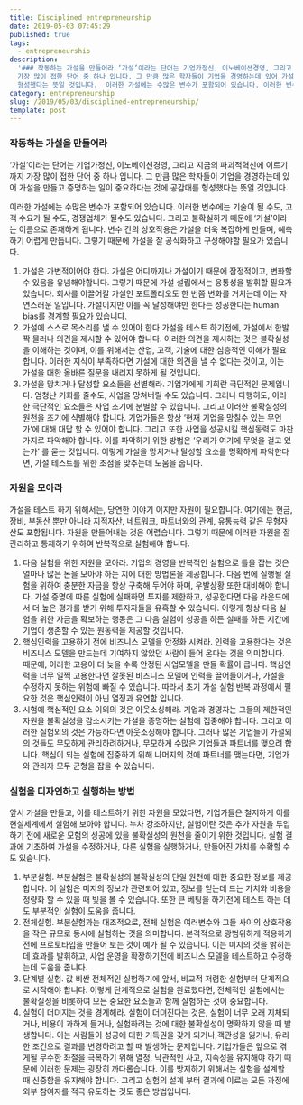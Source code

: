 ```yaml
---
title: Disciplined entrepreneurship
date: 2019-05-03 07:45:29
published: true
tags:
  - entrepreneurship
description:
  '### 작동하는 가설을 만들어라 ‘가설’이라는 단어는 기업가정신, 이노베이션경영, 그리고 지금의 파괴적혁신에 이르기까지
  가장 많이 접한 단어 중 하나 입니다. 그 만큼 많은 학자들이 기업을 경영하는데 있어 가설을 만들고 증명하는 일이 중요하다는 것에 공감대를
  형성했다는 뜻일 것입니다.  이러한 가설에는 수많은 변수가 포함되어 있습니다. 이러한 변수에는 기...'
category: entrepreneurship
slug: /2019/05/03/disciplined-entrepreneurship/
template: post
---
```


### 작동하는 가설을 만들어라

‘가설’이라는 단어는 기업가정신, 이노베이션경영, 그리고 지금의 파괴적혁신에 이르기까지 가장 많이 접한 단어 중 하나 입니다. 그 만큼 많은 학자들이 기업을 경영하는데 있어 가설을 만들고 증명하는 일이 중요하다는 것에 공감대를 형성했다는 뜻일 것입니다.

이러한 가설에는 수많은 변수가 포함되어 있습니다. 이러한 변수에는 기술이 될 수도, 고객 수요가 될 수도, 경쟁업체가 될수도 있습니다. 그리고 불확실하기 때문에 ‘가설’이라는 이름으로 존재하게 됩니다. 변수 간의 상호작용은 가설을 더욱 복잡하게 만들며, 예측하기 어렵게 만듭니다. 그렇기 때문에 가설을 잘 공식화하고 구성해야할 필요가 있습니다.

1. 가설은 가변적이어야 한다. 가설은 어디까지나 가설이기 때문에 잠정적이고, 변화할 수 있음을 유념해야합니다. 그렇기 때문에 가설 설립에서는 융통성을 발휘할 필요가 있습니다. 회사를 이끌어갈 가설인 포트폴리오도 한 번쯤 변화를 거치는데 이는 자연스러운 일입니다. 가설이지만 이를 꼭 달성해야만 한다는 성공한다는 human bias를 경계할 필요가 있습니다.
2. 가설에 스스로 목소리를 낼 수 있어야 한다.가설을 테스트 하기전에, 가설에서 한발짝 물러나 의견을 제시할 수 있어야 합니다. 이러한 의견을 제시하는 것은 불확실성을 이해하는 것이며, 이를 위해서는 산업, 고객, 기술에 대한 심층적인 이해가 필요합니다. 이러한 지식이 부족하다면 가설에 대한 의견을 낼 수 없다는 것이고, 이는 가설을 대한 올바른 질문을 내리지 못하게 될 것입니다.
3. 가설을 망치거나 달성할 요소들을 선별해라. 기업가에게 기회란 극단적인 문제입니다. 엄청난 기회를 줄수도, 사업을 망쳐버릴 수도 있습니다. 그러나 다행히도, 이러한 극단적인 요소들은 사업 초기에 분별할 수 있습니다. 그리고 이러한 불확실성의 원천을 조기에 식별해야 합니다. 기업가들은 항상 ‘현재 기업을 망칠수 있는 무언가’에 대해 대답 할 수 있어야 합니다. 그리고 또한 사업을 성공시킬 핵심동력도 마찬가지로 파악해야 합니다. 이를 파악하기 위한 방법은 ‘우리가 여기에 무엇을 걸고 있는가’ 를 묻는 것입니다. 이렇게 가설을 망치거나 달성할 요소를 명확하게 파악한다면, 가설 테스트를 위한 초점을 맞추는데 도움을 줍니다.

### 자원을 모아라

가설을 테스트 하기 위해서는, 당연한 이야기 이지만 자원이 필요합니다. 여기에는 현금, 장비, 부동산 뿐만 아니라 지적자산, 네트워크, 파트너와의 관계, 유통능력 같은 무형자산도 포함됩니다. 자원을 만들어내는 것은 어렵습니다. 그렇기 때문에 이러한 자원을 잘 관리하고 통제하기 위하여 반복적으로 실험해야 합니다.

1. 다음 실험을 위한 자원을 모아라. 기업의 경영을 반복적인 실험으로 틀을 잡는 것은 얼마나 많은 돈을 모아야 하는 지에 대한 방법론을 제공합니다. 다음 번에 실행될 실험을 위하여 충분한 자금을 항상 구축해 두어야 하며, 우발상황 또한 대비해야 합니다. 가설 증명에 따른 실험에 실패하면 투자를 제한하고, 성공한다면 다음 라운드에서 더 높은 평가를 받기 위해 투자자들을 유혹할 수 있습니다. 이렇게 항상 다음 실험을 위한 자금을 확보하는 행동은 그 다음 실험이 성공을 하든 실패를 하든 지간에 기업이 생존할 수 있는 원동력을 제공할 것입니다.
2. 핵심인력을 고용하기 전에 비즈니스 모델을 안정화 시켜라. 인력을 고용한다는 것은 비즈니스 모델을 만드는데 기여하지 않았던 사람이 들어 온다는 것을 의미합니다. 때문에, 이러한 고용이 더 늦을 수록 안정된 사업모델을 만들 확률이 큽니다. 핵심인력을 너무 일찍 고용한다면 잘못된 비즈니스 모델에 인력을 끌어들이거나, 가설을 수정하지 못하는 위험에 빠질 수 있습니다. 따라서 초기 가설 실험 반복 과정에서 필요한 것은 핵심인력이 아닌 열정과 유연함 입니다.
3. 시험에 핵심적인 요소 이외의 것은 아웃소싱해라. 기업과 경영자는 그들의 제한적인 자원을 불확실성을 감소시키는 가설을 증명하는 실험에 집중해야 합니다. 그리고 이러한 실험외의 것은 가능하다면 아웃소싱해야 합니다. 그러나 많은 기업들이 가설외의 것들도 무모하게 관리하려하거나, 무모하게 수많은 기업들과 파트너를 맺으려 합니다. 핵심이 되는 실험에 집중하기 위해 나머지의 것에 파트너를 맺는다면, 기업가와 관리자 모두 균형을 잡을 수 있습니다.

### 실험을 디자인하고 실행하는 방법

앞서 가설을 만들고, 이를 테스트하기 위한 자원을 모았다면, 기업가들은 철저하게 이를 현실세계에서 실험해 보아야 합니다. 누차 강조하지만, 실험이란 것은 추가 자원을 투입하기 전에 새로운 모험의 성공에 있을 불확실성의 원천을 줄이기 위한 것입니다. 실험 결과에 기초하여 가설을 수정하거나, 다른 실험을 실행하거나, 만들어진 가치를 수확할 수 도 있습니다.

1. 부분실험. 부분실험은 불확실성의 불확실성의 단일 원천에 대한 중요한 정보를 제공합니다. 이 실험은 미지의 정보가 관련되어 있고, 정보를 얻는데 드는 가치와 비용을 정량화 할 수 있을 때 빛을 볼 수 있습니다. 또한 큰 베팅을 하기전에 테스트 하는 데도 부분적인 실험이 도움을 줍니다.
2. 전체실험. 부분실험과는 대조적으로, 전체 실험은 여러변수와 그들 사이의 상호작용을 작은 규모로 동시에 실험하는 것을 의미합니다. 본격적으로 광범위하게 적용하기 전에 프로토타입을 만들어 보는 것이 예가 될 수 있습니다. 이는 미지의 것을 밝히는데 효과를 발휘하고, 사업 운영을 확장하기전에 비즈니스 모델을 테스트하고 수정하는데 도움을 줍니다.
3. 단계별 실험. 값 비싼 전체적인 실험하기에 앞서, 비교적 저렴한 실험부터 단계적으로 시작해야 합니다. 이렇게 단계적으로 실험을 완료했다면, 전체적인 실험에서는 불확실성을 비롯하여 모든 중요한 요소들과 함께 실험하는 것이 중요합니다.
4. 실험이 더뎌지는 것을 경계해라. 실험이 더뎌진다는 것은, 실험이 너무 오래 지체되거나, 비용이 과하게 들거나, 실험하려는 것에 대한 불확실성이 명확하지 않을 때 발생합니다. 이는 사람들이 성공에 대한 기득권을 갖게 되거나,객관성을 잃거나, 유리한 조건으로 결과를 변경하려고 할 때 발생하는 문제입니다. 기업가들은 앞으로 겪게될 무수한 좌절을 극복하기 위해 열정, 낙관적인 사고, 지속성을 유지해야 하기 때문에 이러한 문제는 굉장히 까다롭습니다. 이를 방지하기 위해서는 실험을 설계할 때 신중함을 유지해야 합니다. 그리고 실험의 설계 부터 결과에 이르는 모든 과정에 외부 참여자를 적극 유도하는 것도 좋은 방법입니다.
